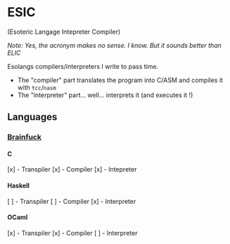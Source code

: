 # ESIC

(Esoteric Langage Intepreter Compiler)

*Note: Yes, the acronym makes no sense. I know. But it sounds better than ELIC*

Esolangs compilers/interpreters I write to pass time.

- The "compiler" part translates the program into C/ASM and compiles it with `tcc`/`nasm`
- The "interpreter" part... well... interprets it (and executes it !)

## Languages

### [Brainfuck](https://esolangs.org/wiki/Brainfuck)

#### C

[x] - Transpiler
[x] - Compiler
[x] - Intepreter

#### Haskell

[ ] - Transpiler
[ ] - Compiler
[x] - Interpreter

#### OCaml

[x] - Transpiler
[x] - Compiler
[ ] - Interpreter

